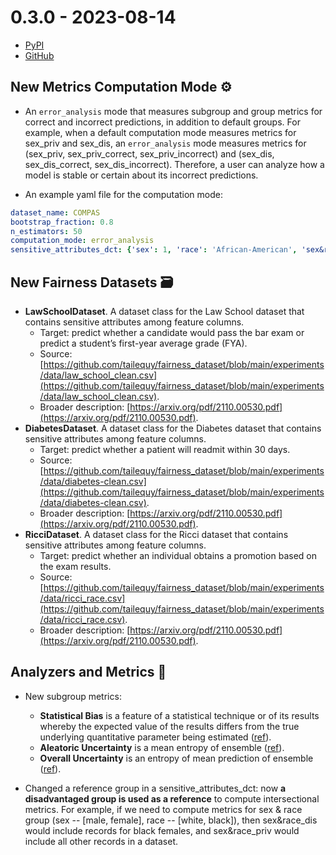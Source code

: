 # 0.3.0 - 2023-08-14

- [PyPI](https://pypi.org/project/virny/)
- [GitHub](https://github.com/DataResponsibly/Virny/releases/tag/0.3.0)


## New Metrics Computation Mode ⚙️

* An `error_analysis` mode that measures subgroup and group metrics for correct and incorrect predictions, in addition to default groups. 
For example, when a default computation mode measures metrics for sex_priv and sex_dis, an `error_analysis` mode measures metrics 
for (sex_priv, sex_priv_correct, sex_priv_incorrect) and (sex_dis, sex_dis_correct, sex_dis_incorrect). 
Therefore, a user can analyze how a model is stable or certain about its incorrect predictions.

* An example yaml file for the computation mode:
```yaml
dataset_name: COMPAS
bootstrap_fraction: 0.8
n_estimators: 50
computation_mode: error_analysis
sensitive_attributes_dct: {'sex': 1, 'race': 'African-American', 'sex&race': None}
```


## New Fairness Datasets 🗃

* **LawSchoolDataset**. A dataset class for the Law School dataset that contains sensitive attributes among feature columns. 
    * Target: predict whether a candidate would pass the bar exam or predict a student’s first-year average grade (FYA).
    * Source: [https://github.com/tailequy/fairness_dataset/blob/main/experiments/data/law_school_clean.csv](https://github.com/tailequy/fairness_dataset/blob/main/experiments/data/law_school_clean.csv).
    * Broader description: [https://arxiv.org/pdf/2110.00530.pdf](https://arxiv.org/pdf/2110.00530.pdf).
* **DiabetesDataset**. A dataset class for the Diabetes dataset that contains sensitive attributes among feature columns.
    * Target: predict whether a patient will readmit within 30 days.
    * Source: [https://github.com/tailequy/fairness_dataset/blob/main/experiments/data/diabetes-clean.csv](https://github.com/tailequy/fairness_dataset/blob/main/experiments/data/diabetes-clean.csv).
    * Broader description: [https://arxiv.org/pdf/2110.00530.pdf](https://arxiv.org/pdf/2110.00530.pdf).
* **RicciDataset**. A dataset class for the Ricci dataset that contains sensitive attributes among feature columns.
    * Target: predict whether an individual obtains a promotion based on the exam results.
    * Source: [https://github.com/tailequy/fairness_dataset/blob/main/experiments/data/ricci_race.csv](https://github.com/tailequy/fairness_dataset/blob/main/experiments/data/ricci_race.csv).
    * Broader description: [https://arxiv.org/pdf/2110.00530.pdf](https://arxiv.org/pdf/2110.00530.pdf).


## Analyzers and Metrics 💠

* New subgroup metrics:
    * **Statistical Bias** is a feature of a statistical technique or of its results whereby the expected value of the results differs from the true underlying quantitative parameter being estimated ([ref](https://en.wikipedia.org/wiki/Bias_(statistics))).
    * **Aleatoric Uncertainty** is a mean entropy of ensemble ([ref](https://www.gdsd.statistik.uni-muenchen.de/2021/gdsd_huellermeier.pdf)).
    * **Overall Uncertainty** is an entropy of mean prediction of ensemble ([ref](https://www.gdsd.statistik.uni-muenchen.de/2021/gdsd_huellermeier.pdf)).

* Changed a reference group in a sensitive_attributes_dct: now **a disadvantaged group is used as a reference** to compute intersectional metrics.
For example, if we need to compute metrics for sex & race group (sex -- [male, female], race -- [white, black]), then sex&race_dis would include records for black females, and sex&race_priv would include all other records in a dataset.
